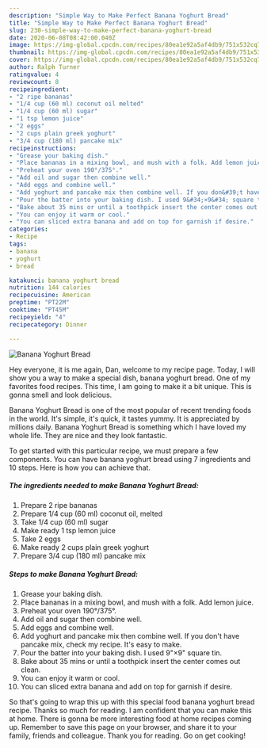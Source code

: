 ```yaml
---
description: "Simple Way to Make Perfect Banana Yoghurt Bread"
title: "Simple Way to Make Perfect Banana Yoghurt Bread"
slug: 230-simple-way-to-make-perfect-banana-yoghurt-bread
date: 2020-06-08T08:42:00.040Z
image: https://img-global.cpcdn.com/recipes/80ea1e92a5af4db9/751x532cq70/banana-yoghurt-bread-recipe-main-photo.jpg
thumbnail: https://img-global.cpcdn.com/recipes/80ea1e92a5af4db9/751x532cq70/banana-yoghurt-bread-recipe-main-photo.jpg
cover: https://img-global.cpcdn.com/recipes/80ea1e92a5af4db9/751x532cq70/banana-yoghurt-bread-recipe-main-photo.jpg
author: Ralph Turner
ratingvalue: 4
reviewcount: 8
recipeingredient:
- "2 ripe bananas"
- "1/4 cup (60 ml) coconut oil melted"
- "1/4 cup (60 ml) sugar"
- "1 tsp lemon juice"
- "2 eggs"
- "2 cups plain greek yoghurt"
- "3/4 cup (180 ml) pancake mix"
recipeinstructions:
- "Grease your baking dish."
- "Place bananas in a mixing bowl, and mush with a folk. Add lemon juice."
- "Preheat your oven 190°/375°."
- "Add oil and sugar then combine well."
- "Add eggs and combine well."
- "Add yoghurt and pancake mix then combine well. If you don&#39;t have pancake mix, check my recipe. It&#39;s easy to make."
- "Pour the batter into your baking dish. I used 9&#34;×9&#34; square tin."
- "Bake about 35 mins or until a toothpick insert the center comes out clean."
- "You can enjoy it warm or cool."
- "You can sliced extra banana and add on top for garnish if desire."
categories:
- Recipe
tags:
- banana
- yoghurt
- bread

katakunci: banana yoghurt bread 
nutrition: 144 calories
recipecuisine: American
preptime: "PT22M"
cooktime: "PT45M"
recipeyield: "4"
recipecategory: Dinner

---
```



![Banana Yoghurt Bread](https://img-global.cpcdn.com/recipes/80ea1e92a5af4db9/751x532cq70/banana-yoghurt-bread-recipe-main-photo.jpg)

Hey everyone, it is me again, Dan, welcome to my recipe page. Today, I will show you a way to make a special dish, banana yoghurt bread. One of my favorites food recipes. This time, I am going to make it a bit unique. This is gonna smell and look delicious.



Banana Yoghurt Bread is one of the most popular of recent trending foods in the world. It's simple, it's quick, it tastes yummy. It is appreciated by millions daily. Banana Yoghurt Bread is something which I have loved my whole life. They are nice and they look fantastic.


To get started with this particular recipe, we must prepare a few components. You can have banana yoghurt bread using 7 ingredients and 10 steps. Here is how you can achieve that.

<!--inarticleads1-->

##### The ingredients needed to make Banana Yoghurt Bread:

1. Prepare 2 ripe bananas
1. Prepare 1/4 cup (60 ml) coconut oil, melted
1. Take 1/4 cup (60 ml) sugar
1. Make ready 1 tsp lemon juice
1. Take 2 eggs
1. Make ready 2 cups plain greek yoghurt
1. Prepare 3/4 cup (180 ml) pancake mix




<!--inarticleads2-->

##### Steps to make Banana Yoghurt Bread:

1. Grease your baking dish.
1. Place bananas in a mixing bowl, and mush with a folk. Add lemon juice.
1. Preheat your oven 190°/375°.
1. Add oil and sugar then combine well.
1. Add eggs and combine well.
1. Add yoghurt and pancake mix then combine well. If you don&#39;t have pancake mix, check my recipe. It&#39;s easy to make.
1. Pour the batter into your baking dish. I used 9&#34;×9&#34; square tin.
1. Bake about 35 mins or until a toothpick insert the center comes out clean.
1. You can enjoy it warm or cool.
1. You can sliced extra banana and add on top for garnish if desire.




So that's going to wrap this up with this special food banana yoghurt bread recipe. Thanks so much for reading. I am confident that you can make this at home. There is gonna be more interesting food at home recipes coming up. Remember to save this page on your browser, and share it to your family, friends and colleague. Thank you for reading. Go on get cooking!
